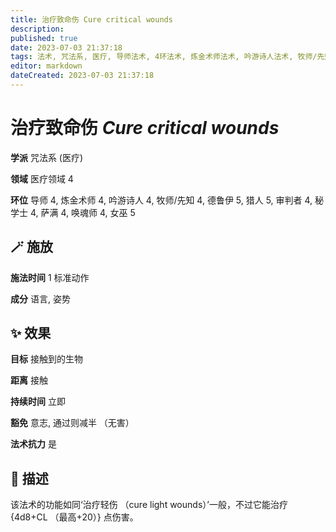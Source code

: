 ```yaml
---
title: 治疗致命伤 Cure critical wounds
description: 
published: true
date: 2023-07-03 21:37:18
tags: 法术, 咒法系, 医疗, 导师法术, 4环法术, 炼金术师法术, 吟游诗人法术, 牧师/先知法术, 德鲁伊法术, 5环法术, 猎人法术, 审判者法术, 秘学士法术, 萨满法术, 唤魂师法术, 女巫法术, 医疗领域
editor: markdown
dateCreated: 2023-07-03 21:37:18
---
```


# **治疗致命伤** *Cure critical wounds*

**学派** 咒法系 (医疗) 

**领域** 医疗领域 4

**环位** 导师 4, 炼金术师 4, 吟游诗人 4, 牧师/先知 4, 德鲁伊 5, 猎人 5, 审判者 4, 秘学士 4, 萨满 4, 唤魂师 4, 女巫 5

## 🪄 施放

**施法时间** 1 标准动作

**成分** 语言, 姿势

## ✨ 效果 

**目标** 接触到的生物 

**距离** 接触  

**持续时间** 立即 

**豁免** 意志, 通过则减半 （无害）

**法术抗力** 是

## 📖 描述

该法术的功能如同‘治疗轻伤 （cure light wounds）’一般，不过它能治疗 {4d8+CL （最高+20）} 点伤害。
    